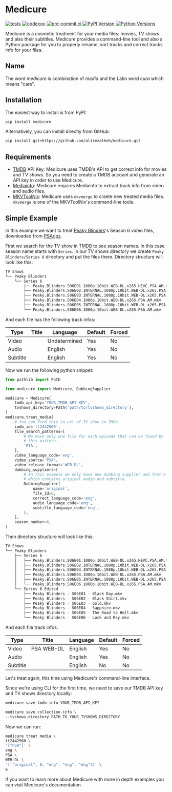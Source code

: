 # Medicure
[![tests](https://github.com/alirezatheh/medicure/workflows/tests/badge.svg)](https://github.com/alirezatheh/medicure/actions/workflows/tests.yaml)
[![codecov](https://codecov.io/gh/alirezatheh/medicure/branch/main/graph/badge.svg)](https://codecov.io/gh/alirezatheh/medicure)
[![pre-commit.ci](https://results.pre-commit.ci/badge/github/AlirezaTheH/medicure/main.svg)](https://results.pre-commit.ci/latest/github/alirezatheh/medicure/main)
[![PyPI Version](https://img.shields.io/pypi/v/medicure)](https://pypi.python.org/pypi/medicure)
[![Python Versions](https://img.shields.io/pypi/pyversions/medicure)](https://pypi.org/project/medicure)

Medicure is a cosmetic treatment for your media files: movies, TV shows and
also their subtitles. Medicure provides a command-line tool and also a Python
package for you to properly rename, sort tracks and correct tracks info for
your files.

## Name
The word *medicure* is combination of *media* and the Latin word *cura* which
means "care".

## Installation
The easiest way to install is from PyPI:
```bash
pip install medicure
```
Alternatively, you can install directly from GitHub:
```bash
pip install git+https://github.com/alirezatheh/medicure.git
```

## Requirements
- [TMDB](https://www.themoviedb.org) API Key: Medicure uses TMDB's API to get
  correct info for movies and TV shows. So you need to create a TMDB account
  and generate an API key in order to use Medicure.
- [Mediainfo](https://mediaarea.net/en/MediaInfo): Medicure requires Mediainfo
  to extract track info from video and audio files.
- [MKVToolNix](https://mkvtoolnix.download): Medicure uses `mkvmerge` to craete
  new treated media files. `mkvmerge` is one of the MKVToolNix's command-line
  tools.

## Simple Example
In this example we want to treat
[Peaky Blinders](https://en.wikipedia.org/wiki/Peaky_Blinders_(TV_series))'s
Season 6 video files, downloaded from [PSArips](https://psa.pm).

First we search for the TV show in [TMDB](https://www.themoviedb.org) to see
season names. In this case season name starts with `Series`. In our TV shows
directory we create `Peaky Blinders/Series 6` directory and put the files
there. Directory structure will look like this:
```bash
TV Shows
└── Peaky Blinders
    └── Series 6
        ├── Peaky.Blinders.S06E01.1080p.10bit.WEB-DL.x265.HEVC.PSA.AM.mkv
        ├── Peaky.Blinders.S06E02.INTERNAL.1080p.10bit.WEB-DL.x265.PSA.AM.mkv
        ├── Peaky.Blinders.S06E03.INTERNAL.1080p.10bit.WEB-DL.x265.PSA.AM.mkv
        ├── Peaky.Blinders.S06E04.1080p.10bit.WEB-DL.x265.PSA.AM.mkv
        ├── Peaky.Blinders.S06E05.INTERNAL.1080p.10bit.WEB-DL.x265.PSA.AM.mkv
        └── Peaky.Blinders.S06E06.1080p.10bit.WEB-DL.x265.PSA.AM.mkv
```

And each file has the following track infos:

| Type     | Title | Language     | Default | Forced |
|----------|-------|--------------|---------|--------|
| Video    |       | Undetermined | Yes     | No     |
| Audio    |       | English      | Yes     | No     |
| Subtitle |       | English      | Yes     | No     |

Now we run the following python snippet:

```python
from pathlib import Path

from medicure import Medicure, DubbingSupplier

medicure = Medicure(
    tmdb_api_key='YOUR_TMDB_API_KEY',
    tvshows_directory=Path('path/to/tvshows_directory'),
)
medicure.treat_media(
    # You can find this in url of TV show in IMDb.
    imdb_id='tt2442560',
    file_search_patterns=[
        # We have only one file for each episode that can be found by
        # this pattern.
        'PSA',
    ],
    video_language_code='eng',
    video_source='PSA',
    video_release_format='WEB-DL',
    dubbing_suppliers=[
        # In this example we only have one dubbing supplier and that's
        # which contains original audio and subtitle.
        DubbingSupplier(
            name='original',
            file_id=0,
            correct_language_code='eng',
            audio_language_code='eng',
            subtitle_language_code='eng',
        ),
    ],
    season_number=6,
)
```
Then directory structure will look like this:
```bash
TV Shows
└── Peaky Blinders
    ├── Series 6
    │   ├── Peaky.Blinders.S06E01.1080p.10bit.WEB-DL.x265.HEVC.PSA.AM.mkv
    │   ├── Peaky.Blinders.S06E02.INTERNAL.1080p.10bit.WEB-DL.x265.PSA.AM.mkv
    │   ├── Peaky.Blinders.S06E03.INTERNAL.1080p.10bit.WEB-DL.x265.PSA.AM.mkv
    │   ├── Peaky.Blinders.S06E04.1080p.10bit.WEB-DL.x265.PSA.AM.mkv
    │   ├── Peaky.Blinders.S06E05.INTERNAL.1080p.10bit.WEB-DL.x265.PSA.AM.mkv
    │   └── Peaky.Blinders.S06E06.1080p.10bit.WEB-DL.x265.PSA.AM.mkv
    └── Series 6 Edited
        ├── Peaky Blinders - S06E01 - Black Day.mkv
        ├── Peaky Blinders - S06E02 - Black Shirt.mkv
        ├── Peaky Blinders - S06E03 - Gold.mkv
        ├── Peaky Blinders - S06E04 - Sapphire.mkv
        ├── Peaky Blinders - S06E05 - The Road to Hell.mkv
        └── Peaky Blinders - S06E06 - Lock and Key.mkv
```
And each file track infos:

| Type     | Title      | Language | Default | Forced |
|----------|------------|----------|---------|--------|
| Video    | PSA WEB-DL | English  | Yes     | No     |
| Audio    |            | English  | Yes     | No     |
| Subtitle |            | English  | No      | No     |

Let's treat again, this time using Medicure's command-line interface.

Since we're using CLI for the first time, we need to save our TMDB API key and
TV shows directory locally:
```bash
medicure save tmdb-info YOUR_TMDB_API_KEY
```
```bash
medicure save collection-info \
--tvshows-directory PATH_TO_YOUR_TVSHOWS_DIRECTORY
```
Now we can run:
```bash
medicure treat media \
tt2442560 \
'["PSA"]' \
eng \
PSA \
WEB-DL \
'[["original", 0, "eng", "eng", "eng"]]' \
6
```

If you want to learn more about Medicure with more in depth examples you can
visit Medicure's documentation.
